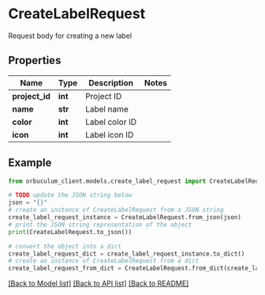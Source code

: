 # CreateLabelRequest

Request body for creating a new label

## Properties

Name | Type | Description | Notes
------------ | ------------- | ------------- | -------------
**project_id** | **int** | Project ID | 
**name** | **str** | Label name | 
**color** | **int** | Label color ID | 
**icon** | **int** | Label icon ID | 

## Example

```python
from orbuculum_client.models.create_label_request import CreateLabelRequest

# TODO update the JSON string below
json = "{}"
# create an instance of CreateLabelRequest from a JSON string
create_label_request_instance = CreateLabelRequest.from_json(json)
# print the JSON string representation of the object
print(CreateLabelRequest.to_json())

# convert the object into a dict
create_label_request_dict = create_label_request_instance.to_dict()
# create an instance of CreateLabelRequest from a dict
create_label_request_from_dict = CreateLabelRequest.from_dict(create_label_request_dict)
```
[[Back to Model list]](../README.md#documentation-for-models) [[Back to API list]](../README.md#documentation-for-api-endpoints) [[Back to README]](../README.md)



